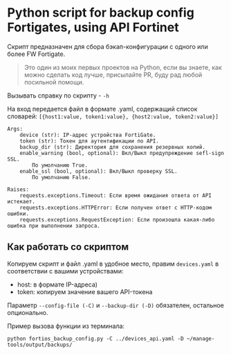 # Python script for backup config Fortigates, using API Fortinet

Скрипт предназначен для сбора бэкап-конфигурации с одного или более FW Fortigate. 

> Это один из моих первых проектов на Python, если вы знаете, как можно сделать код лучше, присылайте PR, буду рад любой посильной помощи. 

Вызывать справку по скрипту - `-h`  

На вход передается файл в формате .yaml, содержащий список словарей: `[{host1:value, token1:value}, {host2:value, token2:value}]`  
```
Args:
    device (str): IP-адрес устройства FortiGate.
    token (str): Токен для аутентификации по API.
    backup_dir (str): Директория для сохранения резервных копий.
    enable_warning (bool, optional): Вкл/Выкл предупреждение sefl-sign SSL.
        По умолчанию True.
    enable_ssl (bool, optional): Вкл/Выкл проверку SSL.
        По умолчанию False.

Raises:
    requests.exceptions.Timeout: Если время ожидания ответа от API истекает.
    requests.exceptions.HTTPError: Если получен ответ с HTTP-кодом ошибки.
    requests.exceptions.RequestException: Если произошла какая-либо ошибка при выполнении запроса.
```

## Как работать со скриптом
Копируем скрипт и файл .yaml в удобное место, правим `devices.yaml` в соответствии с вашими устройствами:
- host: в формате IP-адреса)
- token: копируем значение вашего API-токена

Параметр `--config-file (-C)` и `--backup-dir (-D)` обязателен, остальное опционально.  

Пример вызова функции из терминала:
```
python fortios_backup_config.py -C ../devices_api.yaml -D ~/manage-tools/output/backups/
```


